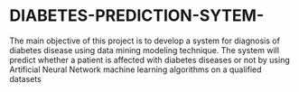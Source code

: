 # DIABETES-PREDICTION-SYTEM-
The main objective of this project is to develop a system for diagnosis of diabetes disease using data mining modeling technique. The system will predict whether a patient is affected with diabetes diseases or not by using Artificial Neural Network machine learning algorithms on a qualified datasets
